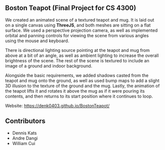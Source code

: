 ## Boston Teapot (Final Project for CS 4300)

We created an animated scene of a textured teapot and mug. It is laid out on a single canvas using **ThreeJS**, and both meshes are sitting on a flat surface. We used a perspective projection camera, as well as implemented orbital and panning controls for viewing the scene from various angles using the mouse and keyboard.

There is directional lighting source pointing at the teapot and mug from above at a bit of an angle, as well as ambient lighting to increase the overall brightness of the scene. The rest of the scene is textured to include an image of a ground and indoor background.

Alongside the basic requirements, we added shadows casted from the teapot and mug onto the ground, as well as used bump maps to add a slight 3D illusion to the texture of the ground and the mug. Lastly, the animation of the teapot lifts it and rotates it above the mug as if it were pouring its contents, and then returns to its start position where it continues to loop.

Website: https://denk0403.github.io/BostonTeapot/

## Contributors
- Dennis Kats
- Andre Dangi
- William Cui


